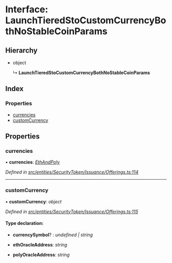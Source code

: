 # Interface: LaunchTieredStoCustomCurrencyBothNoStableCoinParams

## Hierarchy

* object

  ↳ **LaunchTieredStoCustomCurrencyBothNoStableCoinParams**

## Index

### Properties

* [currencies](_entities_securitytoken_issuance_offerings_.launchtieredstocustomcurrencybothnostablecoinparams.md#currencies)
* [customCurrency](_entities_securitytoken_issuance_offerings_.launchtieredstocustomcurrencybothnostablecoinparams.md#customcurrency)

## Properties

###  currencies

• **currencies**: *[EthAndPoly](../modules/_entities_securitytoken_issuance_offerings_.md#ethandpoly)*

*Defined in [src/entities/SecurityToken/Issuance/Offerings.ts:114](https://github.com/PolymathNetwork/polymath-sdk/blob/fb8c7c9/src/entities/SecurityToken/Issuance/Offerings.ts#L114)*

___

###  customCurrency

• **customCurrency**: *object*

*Defined in [src/entities/SecurityToken/Issuance/Offerings.ts:115](https://github.com/PolymathNetwork/polymath-sdk/blob/fb8c7c9/src/entities/SecurityToken/Issuance/Offerings.ts#L115)*

#### Type declaration:

* **currencySymbol**? : *undefined | string*

* **ethOracleAddress**: *string*

* **polyOracleAddress**: *string*
